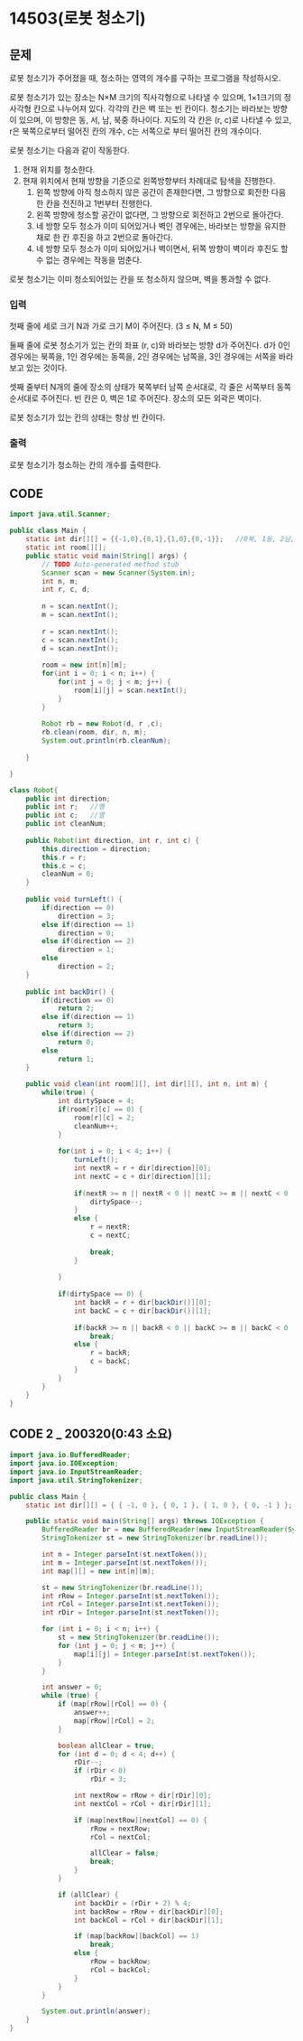 # 14503\(로봇 청소기\)

## 문제

로봇 청소기가 주어졌을 때, 청소하는 영역의 개수를 구하는 프로그램을 작성하시오.

로봇 청소기가 있는 장소는 N×M 크기의 직사각형으로 나타낼 수 있으며, 1×1크기의 정사각형 칸으로 나누어져 있다. 각각의 칸은 벽 또는 빈 칸이다. 청소기는 바라보는 방향이 있으며, 이 방향은 동, 서, 남, 북중 하나이다. 지도의 각 칸은 \(r, c\)로 나타낼 수 있고, r은 북쪽으로부터 떨어진 칸의 개수, c는 서쪽으로 부터 떨어진 칸의 개수이다.

로봇 청소기는 다음과 같이 작동한다.

1. 현재 위치를 청소한다.
2. 현재 위치에서 현재 방향을 기준으로 왼쪽방향부터 차례대로 탐색을 진행한다.
   1. 왼쪽 방향에 아직 청소하지 않은 공간이 존재한다면, 그 방향으로 회전한 다음 한 칸을 전진하고 1번부터 진행한다.
   2. 왼쪽 방향에 청소할 공간이 없다면, 그 방향으로 회전하고 2번으로 돌아간다.
   3. 네 방향 모두 청소가 이미 되어있거나 벽인 경우에는, 바라보는 방향을 유지한 채로 한 칸 후진을 하고 2번으로 돌아간다.
   4. 네 방향 모두 청소가 이미 되어있거나 벽이면서, 뒤쪽 방향이 벽이라 후진도 할 수 없는 경우에는 작동을 멈춘다.

로봇 청소기는 이미 청소되어있는 칸을 또 청소하지 않으며, 벽을 통과할 수 없다.

### 입력

첫째 줄에 세로 크기 N과 가로 크기 M이 주어진다. \(3 ≤ N, M ≤ 50\)

둘째 줄에 로봇 청소기가 있는 칸의 좌표 \(r, c\)와 바라보는 방향 d가 주어진다. d가 0인 경우에는 북쪽을, 1인 경우에는 동쪽을, 2인 경우에는 남쪽을, 3인 경우에는 서쪽을 바라보고 있는 것이다.

셋째 줄부터 N개의 줄에 장소의 상태가 북쪽부터 남쪽 순서대로, 각 줄은 서쪽부터 동쪽 순서대로 주어진다. 빈 칸은 0, 벽은 1로 주어진다. 장소의 모든 외곽은 벽이다.

로봇 청소기가 있는 칸의 상태는 항상 빈 칸이다.

### 출력

로봇 청소기가 청소하는 칸의 개수를 출력한다.

## CODE

```java
import java.util.Scanner;

public class Main {
	static int dir[][] = {{-1,0},{0,1},{1,0},{0,-1}};	//0북, 1동, 2남, 3서
	static int room[][];
	public static void main(String[] args) {
		// TODO Auto-generated method stub
		Scanner scan = new Scanner(System.in);
		int n, m;
		int r, c, d;
		
		n = scan.nextInt();
		m = scan.nextInt();
		
		r = scan.nextInt();
		c = scan.nextInt();
		d = scan.nextInt();
		
		room = new int[n][m];
		for(int i = 0; i < n; i++) {
			for(int j = 0; j < m; j++) {
				room[i][j] = scan.nextInt();
			}
		}
		
		Robot rb = new Robot(d, r ,c);
		rb.clean(room, dir, n, m);
		System.out.println(rb.cleanNum);
				
	}

}

class Robot{
	public int direction;
	public int r;	//행
	public int c;	//열
	public int cleanNum;
	
	public Robot(int direction, int r, int c) {
		this.direction = direction;
		this.r = r;
		this.c = c;
		cleanNum = 0;
	}
	
	public void turnLeft() {
		if(direction == 0)
			direction = 3;
		else if(direction == 1)
			direction = 0;
		else if(direction == 2)
			direction = 1;
		else
			direction = 2;
	}
	
	public int backDir() {
		if(direction == 0)
			return 2;
		else if(direction == 1)
			return 3;
		else if(direction == 2)
			return 0;
		else
			return 1;
	}
	
	public void clean(int room[][], int dir[][], int n, int m) {
		while(true) {
			int dirtySpace = 4;
			if(room[r][c] == 0) {
				room[r][c] = 2;
				cleanNum++;
			}
			
			for(int i = 0; i < 4; i++) {
				turnLeft();
				int nextR = r + dir[direction][0];
				int nextC = c + dir[direction][1];
				
				if(nextR >= n || nextR < 0 || nextC >= m || nextC < 0 || room[nextR][nextC] != 0) {
					dirtySpace--;
				}
				else {
					r = nextR;
					c = nextC;
					
					break;
				}
				
			}
			
			if(dirtySpace == 0) {
				int backR = r + dir[backDir()][0];
				int backC = c + dir[backDir()][1];
				
				if(backR >= n || backR < 0 || backC >= m || backC < 0 || room[backR][backC] == 1)
					break;
				else {
					r = backR;
					c = backC;
				}
			}
		}
	}
}
```

## CODE 2 \_ 200320\(0:43 소요\)

```java
import java.io.BufferedReader;
import java.io.IOException;
import java.io.InputStreamReader;
import java.util.StringTokenizer;

public class Main {
	static int dir[][] = { { -1, 0 }, { 0, 1 }, { 1, 0 }, { 0, -1 } };

	public static void main(String[] args) throws IOException {
		BufferedReader br = new BufferedReader(new InputStreamReader(System.in));
		StringTokenizer st = new StringTokenizer(br.readLine());

		int n = Integer.parseInt(st.nextToken());
		int m = Integer.parseInt(st.nextToken());
		int map[][] = new int[n][m];

		st = new StringTokenizer(br.readLine());
		int rRow = Integer.parseInt(st.nextToken());
		int rCol = Integer.parseInt(st.nextToken());
		int rDir = Integer.parseInt(st.nextToken());

		for (int i = 0; i < n; i++) {
			st = new StringTokenizer(br.readLine());
			for (int j = 0; j < m; j++) {
				map[i][j] = Integer.parseInt(st.nextToken());
			}
		}

		int answer = 0;
		while (true) {
			if (map[rRow][rCol] == 0) {
				answer++;
				map[rRow][rCol] = 2;
			}

			boolean allClear = true;
			for (int d = 0; d < 4; d++) {
				rDir--;
				if (rDir < 0)
					rDir = 3;

				int nextRow = rRow + dir[rDir][0];
				int nextCol = rCol + dir[rDir][1];

				if (map[nextRow][nextCol] == 0) {
					rRow = nextRow;
					rCol = nextCol;

					allClear = false;
					break;
				}
			}

			if (allClear) {
				int backDir = (rDir + 2) % 4;
				int backRow = rRow + dir[backDir][0];
				int backCol = rCol + dir[backDir][1];

				if (map[backRow][backCol] == 1)
					break;
				else {
					rRow = backRow;
					rCol = backCol;
				}
			}
		}

		System.out.println(answer);
	}
}
```

